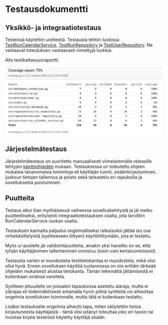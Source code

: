 # Testausdokumentti

## Yksikkö- ja integraatiotestaus

Testeissä käytettiin unittestiä. Testausta tehtiin luokissa [TestRunCalendarService](https://github.com/ah-pasila/ot-running-calendar/blob/master/src/tests/run_calendar_service_test.py), [TestRunRepository](https://github.com/ah-pasila/ot-running-calendar/blob/master/src/tests/run_repository_test.py) ja [TestUserRepository](https://github.com/ah-pasila/ot-running-calendar/blob/master/src/tests/user_repository_test.py). Ne vastaavat toteutuksen vastaavasti nimettyjä luokkia. 

Alla testikattavuusraportti.

![Coverage report](https://github.com/ah-pasila/ot-running-calendar/blob/master/dokumentaatio/kuvat/image.png)

## Järjestelmätestaus

Järjestelmätestaus on suoritettu manuaalisesti viimeisimmälle releasille tehtyjen [käyttöohjeiden](https://github.com/ah-pasila/ot-running-calendar/blob/master/dokumentaatio/kayttoohjeet.md) mukaan. Testauksessa on toteutettu ohjeen mukaisia tavanomaisia toimintoja eli käyttäjän luonti, sisäänkirjautuminen, juoksun tietojen tallennus ja poisto sekä tarkastelu eri rajauksilla ja sovelluksesta poistuminen.

## Puutteita 

Testaus alkoi liian myöhäisessä vaiheessa sovelluskehitystä ja jäi melko puutteelliseksi, erityisesti integraatiotestauksen osalta, jota tarvittiin RunCalendarService-luokan osalta. 

Testauksen kannalta paljastui ongelmalliseksi ratkaisuksi jättää iso osa virhekäsittelyistä (syötteeseen liittyen) käyttöliittymään, jota ei testattu.

Myös ui-puolelle jäi validointipuutteita, ainakin yksi havaittu on se, että tyhjän käyttäjänimen tallentaminen onnistuu (tosin vain kertaluontoisesti).

Testausta varten ei muodosteta testitietokantaa ei muodosteta, mikä olisi ollut hyvä. Ennen sovelluksen käyttöä tuotannossa on siis erittäin tärkeää ohjeiden mukaisesti alustaa tietokanta. Tämän tekemättä jättämisestä ei kuitenkaan sinänsä varoiteta. 

Syötteen pituudelle on joissakin tapauksissa asetettu alaraja, mutta ei ylärajaa eli todennäköisesti antamalla hyvin pitkiä syötteitä voi aiheuttaa ongelmia sovelluksen toiminnalle, mutta tätä ei kuitenkaan testattu.

Lisäksi testaukselle ongelmia aiheutti tapa, miten säilytettiin tietoa kirjautuneesta käyttäjästä - tämä olisi pitänyt toteuttaa joko eri tavoin tai muistaa kirjata testeissä käytetty käyttäjä sisään.